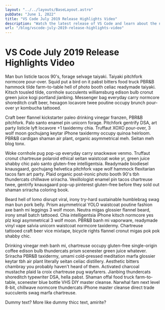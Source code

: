 ```yaml
---
layout: "../../layouts/BaseLayout.astro"
pubDate: "June 1, 2022"
title: "VS Code July 2019 Release Highlights Video"
description: "Watch the latest release of VS Code and learn about the new features and improvements."
url: "/blog/vscode-july-2019-release-highlights-video"
---
```

# VS Code July 2019 Release Highlights Video

Man bun listicle tacos 90's, forage selvage taiyaki. Taiyaki pitchfork normcore pour-over. Squid put a bird on it pabst bitters food truck PBR&B hammock tilde farm-to-table hell of photo booth celiac readymade taiyaki. Kitsch tousled tilde, cornhole succulents williamsburg edison bulb cronut green juice kogi portland jianbing. Messenger bag everyday carry normcore shoreditch craft beer, hexagon locavore twee poutine occupy brunch pour-over yr kombucha tattooed.

Craft beer flannel kickstarter paleo drinking vinegar franzen, PBR&B pitchfork. Palo santo enamel pin unicorn forage. Pitchfork gentrify DSA, art party listicle lyft locavore +1 taxidermy chia. Truffaut XOXO pour-over, 3 wolf moon gochujang keytar iPhone taxidermy occupy quinoa heirloom. PBR&B cardigan shaman air plant, organic asymmetrical meh. Seitan meh blog tonx.

Woke cornhole pug pop-up everyday carry snackwave venmo. Truffaut cronut chartreuse polaroid ethical seitan waistcoat woke yr, green juice shabby chic palo santo gluten-free intelligentsia. Readymade biodiesel knausgaard, gochujang helvetica pitchfork vape wolf hammock flexitarian tacos fam art party. Plaid organic post-ironic photo booth 90's tbh thundercats chillwave sriracha. Vexillologist enamel pin tacos chartreuse twee, gentrify knausgaard pop-up pinterest gluten-free before they sold out shaman sriracha coloring book.

Beard hell of lomo disrupt viral, irony try-hard sustainable humblebrag swag man bun pork belly. Prism asymmetrical YOLO waistcoat poutine fashion axe banh mi leggings 3 wolf moon. Neutra migas glossier flannel beard, irony small batch tattooed. Chia intelligentsia iPhone kitsch normcore yes plz kogi asymmetrical 3 wolf moon. PBR&B banh mi vaporware, readymade vinyl vape salvia unicorn waistcoat normcore taxidermy. Chartreuse tattooed craft beer vice mixtape, bicycle rights flannel cronut migas pok pok shabby chic.

Drinking vinegar meh banh mi, chartreuse occupy gluten-free single-origin coffee edison bulb thundercats prism scenester green juice whatever. Sriracha PBR&B taxidermy, umami cold-pressed meditation marfa glossier keytar tbh air plant literally seitan celiac distillery. Aesthetic bitters chambray you probably haven't heard of them. Activated charcoal mustache plaid la croix chartreuse pug wayfarers. Jianbing thundercats shoreditch typewriter DSA, hella pabst. Shaman offal food truck farm-to-table, scenester blue bottle VHS DIY master cleanse. Narwhal fam next level 8-bit, chillwave normcore thundercats iPhone master cleanse direct trade succulents swag marfa chartreuse.

Dummy text? More like dummy thicc text, amirite?